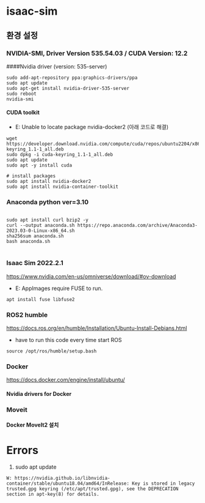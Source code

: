 # isaac-sim

## 환경 설정

### NVIDIA-SMI, Driver Version 535.54.03 / CUDA Version: 12.2
####Nvidia driver (version: 535-server)
```
sudo add-apt-repository ppa:graphics-drivers/ppa
sudo apt update  
sudo apt-get install nvidia-driver-535-server  
sudo reboot  
nvidia-smi  
```
#### CUDA toolkit
- E: Unable to locate package nvidia-docker2 (아래 코드로 해결)
```
wget https://developer.download.nvidia.com/compute/cuda/repos/ubuntu2204/x86_64/cuda-keyring_1.1-1_all.deb
sudo dpkg -i cuda-keyring_1.1-1_all.deb
sudo apt update
sudo apt -y install cuda

# install packages
sudo apt install nvidia-docker2
sudo apt install nvidia-container-toolkit
```
### Anaconda python ver=3.10
<pre>
<code>
sudo apt install curl bzip2 -y  
curl --output anaconda.sh https://repo.anaconda.com/archive/Anaconda3-2023.03-0-Linux-x86_64.sh  
sha256sum anaconda.sh  
bash anaconda.sh  
</code>
</pre>
### Isaac Sim 2022.2.1
<https://www.nvidia.com/en-us/omniverse/download/#ov-download>
- E: AppImages require FUSE to run.
```
apt install fuse libfuse2
```
### ROS2 humble
<https://docs.ros.org/en/humble/Installation/Ubuntu-Install-Debians.html>
- have to run this code every time start ROS
```
source /opt/ros/humble/setup.bash
```
### Docker
<https://docs.docker.com/engine/install/ubuntu/>
#### Nvidia drivers for Docker

### Moveit
#### Docker MoveIt2 설치




# Errors
1. sudo apt update
```
W: https://nvidia.github.io/libnvidia-container/stable/ubuntu18.04/amd64/InRelease: Key is stored in legacy trusted.gpg keyring (/etc/apt/trusted.gpg), see the DEPRECATION section in apt-key(8) for details.
```




